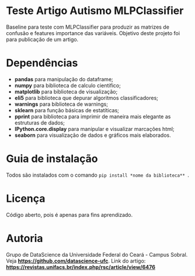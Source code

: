 # Teste Artigo Autismo MLPClassifier

Baseline para teste com MLPClassifier para produzir as matrizes de confusão e features importance das variáveis. Objetivo deste projeto
foi para publicação de um artigo.

# Dependências

* **pandas** para manipulação do dataframe;
* **numpy**  para biblioteca de calculo cientifico;
* **matplotlib** para biblioteca de visualização;
* **eli5** para biblioteca que depurar algoritmos classificadores;
* **warnings** para biblioteca de warnings;
* **sklearn** para função básicas de estatíticas;
* **pprint** para biblioteca para imprimir de maneira mais elegante as estruturas de dados;
* **IPython.core.display** para manipular e visualizar marcações html;
* **seaborn** para visualização de dados e gráficos mais elaborados.

# Guia de instalação

Todos são instalados com o comando ```pip install *nome da biblioteca** ```.

# Licença

Código aberto, pois é apenas para fins aprendizado.

# Autoria

Grupo de DataScience da Universidade Federal do Ceará - Campus Sobral. Veja **https://github.com/datascience-ufc**.
Link do artigo: **https://revistas.unifacs.br/index.php/rsc/article/view/6476**
